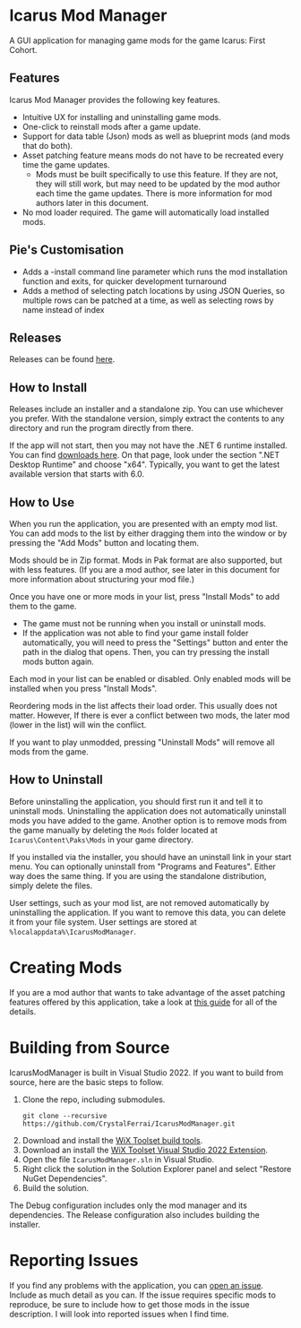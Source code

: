 # Icarus Mod Manager

A GUI application for managing game mods for the game Icarus: First Cohort.

## Features

Icarus Mod Manager provides the following key features.

* Intuitive UX for installing and uninstalling game mods.
* One-click to reinstall mods after a game update.
* Support for data table (Json) mods as well as blueprint mods (and mods that do both).
* Asset patching feature means mods do not have to be recreated every time the game updates.
    * Mods must be built specifically to use this feature. If they are not, they will still work, but may need to be updated by the mod author each time the game updates. There is more information for mod authors later in this document.
* No mod loader required. The game will automatically load installed mods.

## Pie's Customisation

* Adds a -install command line parameter which runs the mod installation function and exits, for quicker development turnaround
* Adds a method of selecting patch locations by using JSON Queries, so multiple rows can be patched at a time, as well as selecting rows by name instead of index

## Releases

Releases can be found [here](https://github.com/CrystalFerrai/IcarusModManager/releases).

## How to Install

Releases include an installer and a standalone zip. You can use whichever you prefer. With the standalone version, simply extract the contents to any directory and run the program directly from there.

If the app will not start, then you may not have the .NET 6 runtime installed. You can find [downloads here](https://dotnet.microsoft.com/en-us/download/dotnet/6.0). On that page, look under the section ".NET Desktop Runtime" and choose "x64". Typically, you want to get the latest available version that starts with 6.0.

## How to Use

When you run the application, you are presented with an empty mod list. You can add mods to the list by either dragging them into the window or by pressing the "Add Mods" button and locating them.

Mods should be in Zip format. Mods in Pak format are also supported, but with less features. (If you are a mod author, see later in this document for more information about structuring your mod file.)

Once you have one or more mods in your list, press "Install Mods" to add them to the game.
* The game must not be running when you install or uninstall mods.
* If the application was not able to find your game install folder automatically, you will need to press the "Settings" button and enter the path in the dialog that opens. Then, you can try pressing the install mods button again.

Each mod in your list can be enabled or disabled. Only enabled mods will be installed when you press "Install Mods".

Reordering mods in the list affects their load order. This usually does not matter. However, If there is ever a conflict between two mods, the later mod (lower in the list) will win the conflict.

If you want to play unmodded, pressing "Uninstall Mods" will remove all mods from the game.

## How to Uninstall

Before uninstalling the application, you should first run it and tell it to uninstall mods. Uninstalling the application does not automatically uninstall mods you have added to the game. Another option is to remove mods from the game manually by deleting the `Mods` folder located at `Icarus\Content\Paks\Mods` in your game directory.

If you installed via the installer, you should have an uninstall link in your start menu. You can optionally uninstall from "Programs and Features". Either way does the same thing. If you are using the standalone distribution, simply delete the files.

User settings, such as your mod list, are not removed automatically by uninstalling the application. If you want to remove this data, you can delete it from your file system. User settings are stored at `%localappdata%\IcarusModManager`.

# Creating Mods

If you are a mod author that wants to take advantage of the asset patching features offered by this application, take a look at [this guide](https://docs.google.com/document/d/1jxYX6o0YYKZmJQSNuogKRW88MnFo3NHvDx20UVI2T0A/view) for all of the details.

# Building from Source

IcarusModManager is built in Visual Studio 2022. If you want to build from source, here are the basic steps to follow.

1. Clone the repo, including submodules.
    ```
    git clone --recursive https://github.com/CrystalFerrai/IcarusModManager.git
    ```
2. Download and install the [WiX Toolset build tools](https://github.com/wixtoolset/wix3/releases).
3. Download an install the [WiX Toolset Visual Studio 2022 Extension](https://marketplace.visualstudio.com/items?itemName=WixToolset.WixToolsetVisualStudio2022Extension).
4. Open the file `IcarusModManager.sln` in Visual Studio.
5. Right click the solution in the Solution Explorer panel and select "Restore NuGet Dependencies".
6. Build the solution.

The Debug configuration includes only the mod manager and its dependencies. The Release configuration also includes building the installer.

# Reporting Issues

If you find any problems with the application, you can [open an issue](https://github.com/CrystalFerrai/IcarusModManager/issues). Include as much detail as you can. If the issue requires specific mods to reproduce, be sure to include how to get those mods in the issue description. I will look into reported issues when I find time.
